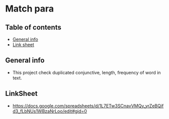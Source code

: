 
# Match para

## Table of contents
* [General info](#general-info)
* [Link sheet](#linksheet)

## General info
* This project check duplicated conjunctive, length, frequency of word in text.

## LinkSheet
* https://docs.google.com/spreadsheets/d/1L7ETw3SCnavVMQy_yrZeBQifd3_fLbNUs1WBzaNrLoo/edit#gid=0
